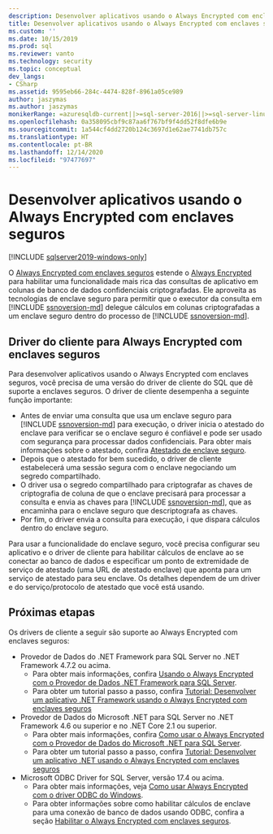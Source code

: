```yaml
---
description: Desenvolver aplicativos usando o Always Encrypted com enclaves seguros
title: Desenvolver aplicativos usando o Always Encrypted com enclaves seguros | Microsoft Docs
ms.custom: ''
ms.date: 10/15/2019
ms.prod: sql
ms.reviewer: vanto
ms.technology: security
ms.topic: conceptual
dev_langs:
- CSharp
ms.assetid: 9595eb66-284c-4474-828f-8961a05ce989
author: jaszymas
ms.author: jaszymas
monikerRange: =azuresqldb-current||>=sql-server-2016||>=sql-server-linux-2017||=azuresqldb-mi-current
ms.openlocfilehash: 0a358095cbf9c87aa6f767bf9f4dd52f8dfe6b9e
ms.sourcegitcommit: 1a544cf4dd2720b124c3697d1e62ae7741db757c
ms.translationtype: HT
ms.contentlocale: pt-BR
ms.lasthandoff: 12/14/2020
ms.locfileid: "97477697"
---
```

# <a name="develop-applications-using-always-encrypted-with-secure-enclaves"></a>Desenvolver aplicativos usando o Always Encrypted com enclaves seguros
[!INCLUDE [sqlserver2019-windows-only](../../../includes/applies-to-version/sqlserver2019-windows-only.md)]

O [Always Encrypted com enclaves seguros](always-encrypted-enclaves.md) estende o [Always Encrypted](always-encrypted-database-engine.md) para habilitar uma funcionalidade mais rica das consultas de aplicativo em colunas de banco de dados confidenciais criptografadas. Ele aproveita as tecnologias de enclave seguro para permitir que o executor da consulta em [!INCLUDE [ssnoversion-md](../../../includes/ssnoversion-md.md)] delegue cálculos em colunas criptografadas a um enclave seguro dentro do processo de [!INCLUDE [ssnoversion-md](../../../includes/ssnoversion-md.md)].

## <a name="client-driver-for-always-encrypted-with-secure-enclaves"></a>Driver do cliente para Always Encrypted com enclaves seguros

Para desenvolver aplicativos usando o Always Encrypted com enclaves seguros, você precisa de uma versão do driver de cliente do SQL que dê suporte a enclaves seguros. O driver de cliente desempenha a seguinte função importante:
- Antes de enviar uma consulta que usa um enclave seguro para [!INCLUDE [ssnoversion-md](../../../includes/ssnoversion-md.md)] para execução, o driver inicia o atestado do enclave para verificar se o enclave seguro é confiável e pode ser usado com segurança para processar dados confidenciais. Para obter mais informações sobre o atestado, confira [Atestado de enclave seguro](always-encrypted-enclaves.md#secure-enclave-attestation).
- Depois que o atestado for bem sucedido, o driver de cliente estabelecerá uma sessão segura com o enclave negociando um segredo compartilhado.
- O driver usa o segredo compartilhado para criptografar as chaves de criptografia de coluna de que o enclave precisará para processar a consulta e envia as chaves para [!INCLUDE [ssnoversion-md](../../../includes/ssnoversion-md.md)], que as encaminha para o enclave seguro que descriptografa as chaves. 
- Por fim, o driver envia a consulta para execução, i que dispara cálculos dentro do enclave seguro.

Para usar a funcionalidade do enclave seguro, você precisa configurar seu aplicativo e o driver de cliente para habilitar cálculos de enclave ao se conectar ao banco de dados e especificar um ponto de extremidade de serviço de atestado (uma URL de atestado enclave) que aponta para um serviço de atestado para seu enclave. Os detalhes dependem de um driver e do serviço/protocolo de atestado que você está usando.

## <a name="next-steps"></a>Próximas etapas

Os drivers de cliente a seguir são suporte ao Always Encrypted com enclaves seguros:
- Provedor de Dados do .NET Framework para SQL Server no .NET Framework 4.7.2 ou acima. 
    - Para obter mais informações, confira [Usando o Always Encrypted com o Provedor de Dados .NET Framework para SQL Server](../../../relational-databases/security/encryption/develop-using-always-encrypted-with-net-framework-data-provider.md).
    - Para obter um tutorial passo a passo, confira [Tutorial: Desenvolver um aplicativo .NET Framework usando o Always Encrypted com enclaves seguros](../tutorial-always-encrypted-enclaves-develop-net-framework-apps.md)
- Provedor de Dados do Microsoft .NET para SQL Server no .NET Framework 4.6 ou superior e no .NET Core 2.1 ou superior. 
    - Para obter mais informações, confira [Como usar o Always Encrypted com o Provedor de Dados do Microsoft .NET para SQL Server](../../../connect/ado-net/sql/sqlclient-support-always-encrypted.md).
    - Para obter um tutorial passo a passo, confira [Tutorial: Desenvolver um aplicativo .NET usando o Always Encrypted com enclaves seguros](../../../connect/ado-net/sql/tutorial-always-encrypted-enclaves-develop-net-apps.md)
- Microsoft ODBC Driver for SQL Server, versão 17.4 ou acima. 
    - Para obter mais informações, veja [Como usar Always Encrypted com o driver ODBC do Windows](../../../connect/odbc/using-always-encrypted-with-the-odbc-driver.md). 
    - Para obter informações sobre como habilitar cálculos de enclave para uma conexão de banco de dados usando ODBC, confira a seção [Habilitar o Always Encrypted com enclaves seguros](../../../connect/odbc/using-always-encrypted-with-the-odbc-driver.md#enabling-always-encrypted-with-secure-enclaves).
